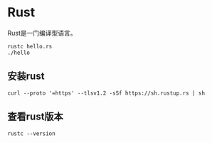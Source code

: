 # Rust
Rust是一门编译型语言。
```shell
rustc hello.rs
./hello
```

## 安装rust
```shell
curl --proto '=https' --tlsv1.2 -sSf https://sh.rustup.rs | sh
```

## 查看rust版本
```shell
rustc --version
```